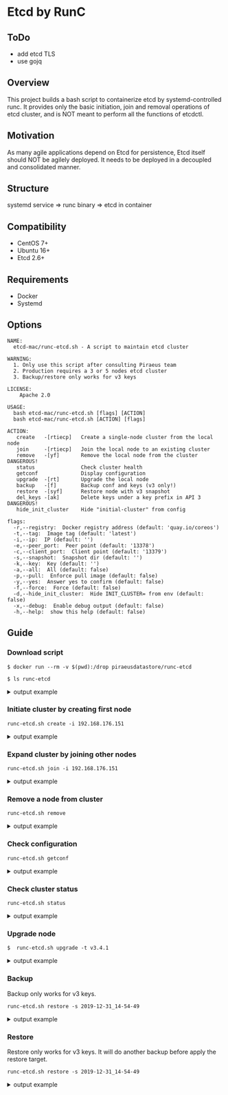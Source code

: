 # Etcd by RunC

## ToDo
* add etcd TLS
* use gojq

## Overview

This project builds a bash script to containerize etcd by systemd-controlled runc. It provides only the basic initiation, join and removal operations of etcd cluster, and is NOT meant to perform all the functions of etcdctl. 

## Motivation

As many agile applications depend on Etcd for persistence, Etcd itself should NOT be agilely deployed. It needs to be deployed in a decoupled and consolidated manner. 

## Structure

systemd service => runc binary => etcd in container

## Compatibility
* CentOS 7+
* Ubuntu 16+
* Etcd 2.6+

## Requirements 
* Docker 
* Systemd

## Options
```
NAME:
  etcd-mac/runc-etcd.sh - A script to maintain etcd cluster

WARNING:
  1. Only use this script after consulting Piraeus team
  2. Production requires a 3 or 5 nodes etcd cluster
  3. Backup/restore only works for v3 keys

LICENSE:
    Apache 2.0

USAGE:
  bash etcd-mac/runc-etcd.sh [flags] [ACTION]
  bash etcd-mac/runc-etcd.sh [ACTION] [flags]

ACTION:
   create   -[rtiecp]   Create a single-node cluster from the local node
   join     -[rtiecp]   Join the local node to an existing cluster
   remove   -[yf]       Remove the local node from the cluster DANGEROUS!
   status               Check cluster health
   getconf              Display configuration
   upgrade  -[rt]       Upgrade the local node
   backup   -[f]        Backup conf and keys (v3 only!)
   restore  -[syf]      Restore node with v3 snapshot
   del_keys -[ak]       Delete keys under a key prefix in API 3 DANGEROUS!
   hide_init_cluster    Hide "initial-cluster" from config

flags:
  -r,--registry:  Docker registry address (default: 'quay.io/coreos')
  -t,--tag:  Image tag (default: 'latest')
  -i,--ip:  IP (default: '')
  -e,--peer_port:  Peer point (default: '13378')
  -c,--client_port:  Client point (default: '13379')
  -s,--snapshot:  Snapshot dir (default: '')
  -k,--key:  Key (default: '')
  -a,--all:  All (default: false)
  -p,--pull:  Enforce pull image (default: false)
  -y,--yes:  Answer yes to confirm (default: false)
  -f,--force:  Force (default: false)
  -d,--hide_init_cluster:  Hide INIT_CLUSTER= from env (default: false)
  -x,--debug:  Enable debug output (default: false)
  -h,--help:  show this help (default: false)
```

## Guide
### Download script
```
$ docker run --rm -v $(pwd):/drop piraeusdatastore/runc-etcd

$ ls runc-etcd
```
<details>
  <summary>output example</summary>
<pre>
Dockerfile
entry.sh
etcd-backup.sh
lib
LICENSE
oci-config.json
README.md
runc
runc-etcd.service
runc-etcd.sh
</pre>
</details>

### Initiate cluster by creating first node
```
runc-etcd.sh create -i 192.168.176.151
```
<details>
  <summary>output example</summary>
<pre>
Create etcd cluster
New node: http://192.168.176.151:13379
Extract OCI rootfs
quay.io/coreos/etcd:latest  mkdir: created directory ‘/opt/runc-etcd’
mkdir: created directory ‘/opt/runc-etcd/oci’
mkdir: created directory ‘/opt/runc-etcd/oci/rootfs’                                                                                             ===================> /opt/runc-etcd/oci/rootfs/
Copy control files
mkdir: created directory ‘/opt/runc-etcd/bin’
mkdir: created directory ‘/var/local/runc-etcd’
mkdir: created directory ‘/var/local/runc-etcd/data’
‘/root/etcd-mac/runc’ -> ‘/opt/runc-etcd/bin/runc’
‘/root/etcd-mac/oci-config.json’ -> ‘/opt/runc-etcd/oci/config.json’
‘/root/etcd-mac/runc-etcd.service’ -> ‘/etc/systemd/system/runc-etcd.service’
Set etcd config file
name:                        k8s-master-1
max-txn-ops:                 1024
data-dir:                    /.etcd/data
advertise-client-urls:       http://192.168.176.151:13379
listen-peer-urls:            http://192.168.176.151:13378
listen-client-urls:          http://192.168.176.151:13379
initial-advertise-peer-urls: http://192.168.176.151:13378
initial-cluster:             k8s-master-1=http://192.168.176.151:13378
initial-cluster-state:       new
initial-cluster-token:       runc-etcd
auto-compaction-rate:        3
quota-backend-bytes:         8589934592
snapshot-count:              5000
enable-v2:                   true
Set OCI args
        "args": [
            "etcd",
            "--config-file", "/etcd.conf.yml"
        ],
Set OCI datadir binding
        {
            "destination": "/.etcd/data",
            "options": [
                    "rbind",
                    "rprivate"
            ],
            "source": "/var/local/runc-etcd/data",
                   "type": "bind"
        }
Set OCI env
        "env": [
            "PATH=/usr/local/sbin:/usr/local/bin:/usr/sbin:/usr/bin:/sbin:/bin",
            "TERM=xterm",
            "GOMAXPROCS=8",
            "ETCDCTL_API=2",
            "ETCDCTL_ENDPOINTS=http://192.168.176.151:13379"
        ],
Start runc-etcd.service
   Loaded: loaded (/etc/systemd/system/runc-etcd.service; enabled; vendor preset: disabled)
   Active: active (running) since Mon 2019-12-30 22:01:29 CST; 5s ago
Check cluster health
etcdctl version: 3.3.8
API version: 2
member 806c9900ca835e67 is healthy: got healthy result from http://192.168.176.151:13379
cluster is healthy
806c9900ca835e67: name=k8s-master-1 peerURLs=http://192.168.176.151:13378 clientURLs=http://192.168.176.151:13379 isLeader=true
For copy & paste:
etcd:http://192.168.176.151:13379
etcd://192.168.176.151:13379
Command reference
Watch log:        journalctl -fu runc-etcd
Watch container:  /opt/runc-etcd/bin/runc list
Check health:     /opt/runc-etcd/bin/runc exec runc-etcd etcdctl cluster-health
Expand cluster:   /root/etcd-mac/runc-etcd.sh join -i 192.168.176.151
</pre>
</details>


### Expand cluster by joining other nodes 
```
runc-etcd.sh join -i 192.168.176.151
```
<details>
  <summary>output example</summary>
<pre>
Extract OCI rootfs
quay.io/coreos/etcd:latest  mkdir: created directory ‘/opt/runc-etcd’
mkdir: created directory ‘/opt/runc-etcd/oci’
mkdir: created directory ‘/opt/runc-etcd/oci/rootfs’                                                                                             ===================> /opt/runc-etcd/oci/rootfs/
Check http://192.168.176.151:13379/health
member 806c9900ca835e67 is healthy: got healthy result from http://192.168.176.151:13379
cluster is healthy
Check member list
Join etcd cluster
New node: http://192.168.176.152:13379
Register node 192.168.176.152 to etcd cluster
Added member named k8s-master-2 with ID 27af6ee79d1416a6 to cluster

ETCD_NAME="k8s-master-2"
ETCD_INITIAL_CLUSTER="k8s-master-2=http://192.168.176.152:13378,k8s-master-1=http://192.168.176.151:13378"
ETCD_INITIAL_CLUSTER_STATE="existing"

Copy control files
mkdir: created directory ‘/opt/runc-etcd/bin’
mkdir: created directory ‘/var/local/runc-etcd’
mkdir: created directory ‘/var/local/runc-etcd/data’
‘/root/etcd-mac/runc’ -> ‘/opt/runc-etcd/bin/runc’
‘/root/etcd-mac/oci-config.json’ -> ‘/opt/runc-etcd/oci/config.json’
‘/root/etcd-mac/runc-etcd.service’ -> ‘/etc/systemd/system/runc-etcd.service’
Set etcd config file
name:                        k8s-master-2
max-txn-ops:                 1024
data-dir:                    /.etcd/data
advertise-client-urls:       http://192.168.176.152:13379
listen-peer-urls:            http://192.168.176.152:13378
listen-client-urls:          http://192.168.176.152:13379
initial-advertise-peer-urls: http://192.168.176.152:13378
initial-cluster:             k8s-master-1=http://192.168.176.151:13378,k8s-master-2=http://192.168.176.152:13378
initial-cluster-state:       existing
initial-cluster-token:       runc-etcd
auto-compaction-rate:        3
quota-backend-bytes:         8589934592
snapshot-count:              5000
enable-v2:                   true
Set OCI args
        "args": [
            "etcd",
            "--config-file", "/etcd.conf.yml"
        ],
Set OCI datadir binding
        {
            "destination": "/.etcd/data",
            "options": [
                    "rbind",
                    "rprivate"
            ],
            "source": "/var/local/runc-etcd/data",
                   "type": "bind"
        }
Set OCI env
        "env": [
            "PATH=/usr/local/sbin:/usr/local/bin:/usr/sbin:/usr/bin:/sbin:/bin",
            "TERM=xterm",
            "GOMAXPROCS=8",
            "ETCDCTL_API=2",
            "ETCDCTL_ENDPOINTS=http://192.168.176.152:13379"
        ],
Start runc-etcd.service
   Loaded: loaded (/etc/systemd/system/runc-etcd.service; enabled; vendor preset: disabled)
   Active: active (running) since Mon 2019-12-30 22:03:19 CST; 5s ago
Check cluster health
etcdctl version: 3.3.8
API version: 2
member 27af6ee79d1416a6 is healthy: got healthy result from http://192.168.176.152:13379
member 806c9900ca835e67 is healthy: got healthy result from http://192.168.176.151:13379
cluster is healthy
27af6ee79d1416a6: name=k8s-master-2 peerURLs=http://192.168.176.152:13378 clientURLs=http://192.168.176.152:13379 isLeader=false
806c9900ca835e67: name=k8s-master-1 peerURLs=http://192.168.176.151:13378 clientURLs=http://192.168.176.151:13379 isLeader=true
For copy & paste:
etcd:http://192.168.176.152:13379,etcd:http://192.168.176.151:13379
etcd://192.168.176.152:13379,192.168.176.151:13379
</pre>
</details>

### Remove a node from cluster
```
runc-etcd.sh remove
```
<details>
  <summary>output example</summary>
<pre>
ATTENTION: Will irreversibly delete all etcd data on this node!
Continue (yes/no)? yes
Yes, continue
Check local member status
27af6ee79d1416a6: name=k8s-master-2 peerURLs=http://192.168.176.152:13378 clientURLs=http://192.168.176.152:13379 isLeader=false 79967816173ba114: name=k8s-master-3 peerURLs=http://192.168.176.153:13378 clientURLs=http://192.168.176.153:13379 isLeader=false 806c9900ca835e67: name=k8s-master-1 peerURLs=http://192.168.176.151:13378 clientURLs=http://192.168.176.151:13379 isLeader=true
Deregister local member from etcd cluster
Removed member 27af6ee79d1416a6 from cluster
WARN: Stop and remove runc-etcd.service
removed ‘/etc/systemd/system/runc-etcd.service’
WARN: Backup config and data to /var/runc-etcd-backup
mkdir: created directory ‘/var/local/runc-etcd-backup/2019-12-30_22-05-57’
‘/opt/runc-etcd/oci/rootfs/etcd.conf.yml’ -> ‘/var/local/runc-etcd-backup/2019-12-30_22-05-57/etcd.conf.yml’
‘/opt/runc-etcd/oci/config.json’ -> ‘/var/local/runc-etcd-backup/2019-12-30_22-05-57/config.json’
‘/var/local/runc-etcd/data’ -> ‘/var/local/runc-etcd-backup/2019-12-30_22-05-57/data’
WARN: Remove files
removed directory: ‘/opt/runc-etcd/’
removed directory: ‘/var/local/runc-etcd’
</pre>
</details>

### Check configuration
```
runc-etcd.sh getconf
```
<details>
  <summary>output example</summary>
<pre>
ENV:
PATH=/usr/local/sbin:/usr/local/bin:/usr/sbin:/usr/bin:/sbin:/bin
TERM=xterm
GOMAXPROCS=8
ETCDCTL_API=2
ETCDCTL_ENDPOINTS=http://192.168.176.151:13379
HOME=/root
Config file:
name:                        k8s-master-1
max-txn-ops:                 1024
data-dir:                    /.etcd/data
advertise-client-urls:       http://192.168.176.151:13379
listen-peer-urls:            http://192.168.176.151:13378
listen-client-urls:          http://192.168.176.151:13379
initial-advertise-peer-urls: http://192.168.176.151:13378
initial-cluster:             k8s-master-1=http://192.168.176.151:13378
initial-cluster-state:       new
initial-cluster-token:       runc-etcd
auto-compaction-rate:        3
quota-backend-bytes:         8589934592
snapshot-count:              5000
enable-v2:                   true
Data dir:
        {
            "destination": "/.etcd/data",
            "options": [
                    "rbind",
                    "rprivate"
            ],
            "source": "/var/local/runc-etcd/data",
                   "type": "bind"
        }
</pre>
</details>

### Check cluster status
```
runc-etcd.sh status
```
<details>
  <summary>output example</summary>
<pre>
Check cluster health
etcdctl version: 3.3.8
API version: 2
member 27af6ee79d1416a6 is healthy: got healthy result from http://192.168.176.152:13379
member 79967816173ba114 is healthy: got healthy result from http://192.168.176.153:13379
member 806c9900ca835e67 is healthy: got healthy result from http://192.168.176.151:13379
cluster is healthy
27af6ee79d1416a6: name=k8s-master-2 peerURLs=http://192.168.176.152:13378 clientURLs=http://192.168.176.152:13379 isLeader=false
79967816173ba114: name=k8s-master-3 peerURLs=http://192.168.176.153:13378 clientURLs=http://192.168.176.153:13379 isLeader=false
806c9900ca835e67: name=k8s-master-1 peerURLs=http://192.168.176.151:13378 clientURLs=http://192.168.176.151:13379 isLeader=true
For copy & paste:
etcd:http://192.168.176.152:13379,etcd:http://192.168.176.153:13379,etcd:http://192.168.176.151:13379
etcd://192.168.176.152:13379,192.168.176.153:13379,192.168.176.151:13379
</pre>
</details>

### Upgrade node
```
$  runc-etcd.sh upgrade -t v3.4.1
```
<details>
  <summary>output example</summary>
<pre>
Upgrade etcd version to
quay.io/coreos/etcd:v3.4.1
Stop runc-etcd.service
Backup oci files
‘/opt/runc-etcd/oci/rootfs’ -> ‘/opt/runc-etcd/oci/rootfs_2019-12-30_22-06-43’
mkdir: created directory ‘/opt/runc-etcd/oci/rootfs’
Extract OCI rootfs
v3.4.1: Pulling from coreos/etcd
39fafc05754f: Already exists
518e528b37dd: Already exists
31f6c178d88f: Already exists
c3c3852c8923: Already exists
e730b3acbb4e: Already exists
18e1dd020b92: Already exists
Digest: sha256:49d3d4a81e0d030d3f689e7167f23e120abf955f7d08dbedf3ea246485acee9f
Status: Downloaded newer image for quay.io/coreos/etcd:v3.4.1
quay.io/coreos/etcd:v3.4.1 =========================================> /opt/runc-etcd/oci/rootfs/
Copy etcd.conf.yml
‘/opt/runc-etcd/oci/rootfs_2019-12-30_22-06-43/etcd.conf.yml’ -> ‘/opt/runc-etcd/oci/rootfs/etcd.conf.yml’
Start runc-etcd.service
   Loaded: loaded (/etc/systemd/system/runc-etcd.service; enabled; vendor preset: disabled)
   Active: active (running) since Mon 2019-12-30 22:06:51 CST; 5s ago
Check cluster health
etcdctl version: 3.4.1
API version: 2
member 79967816173ba114 is healthy: got healthy result from http://192.168.176.153:13379
member 806c9900ca835e67 is healthy: got healthy result from http://192.168.176.151:13379
cluster is healthy
79967816173ba114: name=k8s-master-3 peerURLs=http://192.168.176.153:13378 clientURLs=http://192.168.176.153:13379 isLeader=true
806c9900ca835e67: name=k8s-master-1 peerURLs=http://192.168.176.151:13378 clientURLs=http://192.168.176.151:13379 isLeader=false
For copy & paste:
etcd:http://192.168.176.153:13379,etcd:http://192.168.176.151:13379
etcd://192.168.176.153:13379,192.168.176.151:13379
</pre>
</details>


### Backup

Backup only works for v3 keys.  
```
runc-etcd.sh restore -s 2019-12-31_14-54-49
```
<details>
  <summary>output example</summary>
<pre>
Copy config and data
mkdir: created directory ‘/var/local/runc-etcd_backup’
mkdir: created directory ‘/var/local/runc-etcd_backup/2019-12-31_12-02-21’
‘/opt/runc-etcd/oci/rootfs/etcd.conf.yml’ -> ‘/var/local/runc-etcd_backup/2019-12-31_12-02-21/etcd.conf.yml’
‘/opt/runc-etcd/oci/config.json’ -> ‘/var/local/runc-etcd_backup/2019-12-31_12-02-21/config.json’
‘/var/local/runc-etcd/data’ -> ‘/var/local/runc-etcd_backup/2019-12-31_12-02-21/data’
‘/var/local/runc-etcd/data/member’ -> ‘/var/local/runc-etcd_backup/2019-12-31_12-02-21/data/member’
‘/var/local/runc-etcd/data/member/snap’ -> ‘/var/local/runc-etcd_backup/2019-12-31_12-02-21/data/member/snap’
‘/var/local/runc-etcd/data/member/snap/db’ -> ‘/var/local/runc-etcd_backup/2019-12-31_12-02-21/data/member/snap/db’
‘/var/local/runc-etcd/data/member/wal’ -> ‘/var/local/runc-etcd_backup/2019-12-31_12-02-21/data/member/wal’
‘/var/local/runc-etcd/data/member/wal/0000000000000000-0000000000000000.wal’ -> ‘/var/local/runc-etcd_backup/2019-12-31_12-02-21/data/member/wal/0000000000000000-0000000000000000.wal’
‘/var/local/runc-etcd/data/member/wal/0.tmp’ -> ‘/var/local/runc-etcd_backup/2019-12-31_12-02-21/data/member/wal/0.tmp’
Take a snapshot
{"level":"info","ts":1577764942.011904,"caller":"snapshot/v3_snapshot.go:109","msg":"created temporary db file","path":"/.etcd/data/snapshot.db.part"}
{"level":"warn","ts":"2019-12-31T12:02:22.015+0800","caller":"clientv3/retry_interceptor.go:116","msg":"retry stream intercept"}
{"level":"info","ts":1577764942.015422,"caller":"snapshot/v3_snapshot.go:120","msg":"fetching snapshot","endpoint":"http://192.168.176.151:13379"}
{"level":"info","ts":1577764942.0175996,"caller":"snapshot/v3_snapshot.go:133","msg":"fetched snapshot","endpoint":"http://192.168.176.151:13379","took":0.005585111}
{"level":"info","ts":1577764942.0176861,"caller":"snapshot/v3_snapshot.go:142","msg":"saved","path":"/.etcd/data/snapshot.db"}
Snapshot saved at /.etcd/data/snapshot.db
‘/var/local/runc-etcd/data/snapshot.db’ -> ‘/var/local/runc-etcd_backup/2019-12-31_12-02-21/snapshot.db’
Backed up at /var/local/runc-etcd_backup/2019-12-31_12-02-21:
total 36K
-rwxr-xr-x 1 root root 5.1K Dec 31 12:02 config.json
drwxr-xr-x 3 root root   20 Dec 31 12:02 data
-rw-r--r-- 1 root root  631 Dec 31 12:02 etcd.conf.yml
-rw------- 1 root root  21K Dec 31 12:02 snapshot.db
</pre>
</details>

### Restore

Restore only works for v3 keys. It will do another backup before apply the restore target. 
```
runc-etcd.sh restore -s 2019-12-31_14-54-49
```
<details>
  <summary>output example</summary>
<pre>
ATTENSION: Restore will overwrite existing keys, and restart service!
Continue (yes/no)? yes
Yes, continue
Copy config and data
mkdir: created directory ‘/var/local/runc-etcd_backup/2019-12-31_15-24-29’
‘/opt/runc-etcd/oci/rootfs/etcd.conf.yml’ -> ‘/var/local/runc-etcd_backup/2019-12-31_15-24-29/etcd.conf.yml’
‘/opt/runc-etcd/oci/config.json’ -> ‘/var/local/runc-etcd_backup/2019-12-31_15-24-29/config.json’
‘/var/local/runc-etcd/data’ -> ‘/var/local/runc-etcd_backup/2019-12-31_15-24-29/data’
‘/var/local/runc-etcd/data/member’ -> ‘/var/local/runc-etcd_backup/2019-12-31_15-24-29/data/member’
‘/var/local/runc-etcd/data/member/snap’ -> ‘/var/local/runc-etcd_backup/2019-12-31_15-24-29/data/member/snap’
‘/var/local/runc-etcd/data/member/snap/db’ -> ‘/var/local/runc-etcd_backup/2019-12-31_15-24-29/data/member/snap/db’
‘/var/local/runc-etcd/data/member/snap/0000000000000001-0000000000000001.snap’ -> ‘/var/local/runc-etcd_backup/2019-12-31_15-24-29/data/member/snap/0000000000000001-0000000000000001.snap’
‘/var/local/runc-etcd/data/member/wal’ -> ‘/var/local/runc-etcd_backup/2019-12-31_15-24-29/data/member/wal’
‘/var/local/runc-etcd/data/member/wal/0000000000000000-0000000000000000.wal’ -> ‘/var/local/runc-etcd_backup/2019-12-31_15-24-29/data/member/wal/0000000000000000-0000000000000000.wal’
‘/var/local/runc-etcd/data/member/wal/0.tmp’ -> ‘/var/local/runc-etcd_backup/2019-12-31_15-24-29/data/member/wal/0.tmp’
Take a v3 snapshot
Snapshot saved at /.runc-etcd/snapshot.db
‘/var/local/runc-etcd/snapshot.db’ -> ‘/var/local/runc-etcd_backup/2019-12-31_15-24-29/snapshot.db’
Backed up at /var/local/runc-etcd_backup/2019-12-31_15-24-29:
total 36K
-rwxr-xr-x 1 root root 5.1K Dec 31 15:24 config.json
drwx------ 3 root root   20 Dec 31 15:24 data
-rw-r--r-- 1 root root  636 Dec 31 15:24 etcd.conf.yml
-rw-r--r-- 1 root root  21K Dec 31 15:24 snapshot.db
Restore from snapshot: /var/local/runc-etcd_backup/2019-12-31_14-54-49/snapshot.db
‘/var/local/runc-etcd_backup/2019-12-31_14-54-49/snapshot.db’ -> ‘/var/local/runc-etcd/snapshot.db’
2019-12-31 15:24:31.165540 I | etcdserver/membership: added member 806c9900ca835e67 [http://192.168.176.151:13378] to cluster b06c335473e28be2
‘/var/local/runc-etcd/data.restored’ -> ‘/var/local/runc-etcd/data’
Start runc-etcd.service
   Loaded: loaded (/etc/systemd/system/runc-etcd.service; enabled; vendor preset: disabled)
   Active: active (running) since Tue 2019-12-31 15:24:31 CST; 5s ago
Check cluster health
etcdctl version: 3.3.8
API version: 2
member 806c9900ca835e67 is healthy: got healthy result from http://192.168.176.151:13379
cluster is healthy
806c9900ca835e67: name=k8s-master-1 peerURLs=http://192.168.176.151:13378 clientURLs=http://192.168.176.151:13379 isLeader=true
For copy & paste:
etcd:http://192.168.176.151:13379
etcd://192.168.176.151:13379
Command reference
Watch log:        journalctl -fu runc-etcd
Watch container:  /opt/runc-etcd/bin/runc list
Check health:     /opt/runc-etcd/bin/runc exec runc-etcd etcdctl cluster-health
Expand cluster:   /root/etcd-mac/runc-etcd.sh join -i 192.168.176.151
</pre>
</details>
